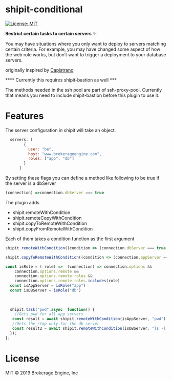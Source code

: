 # shipit-conditional

[![License: MIT](https://img.shields.io/badge/License-MIT-blue.svg)](https://opensource.org/licenses/MIT)

**Restrict certain tasks to certain servers** ✨

You may have situations where you only want to deploy to servers matching certain criteria. 
For example, you may have changed some aspect of how the web role works, but don’t want to trigger a deployment to your database servers.

originally inspired by [Capistrano](https://capistranorb.com/documentation/advanced-features/role-filtering/)

**** Currently this requires shipit-bastion as well ***

The methods needed in the ssh pool are part of ssh-proxy-pool. Currently that means you need to include shipit-bastion before this plugin to use it.

# Features

The server configuration in shipit will take an object.

```js
  servers: [
        {
          user: "be",
          host: "www.brokerageengine.com",
          roles: ["app", "db"]
        }
      ]
```

By setting these flags you can define a method like following to be true if the server is a dbServer

```js
(connection) =>connection.dbServer === true
```

The plugin adds 

* shipit.remoteWithCondition
* shipit.remoteCopyWithCondition
* shipit.copyToRemoteWithCondition
* shipit.copyFromRemoteWithCondition 

Each of them takes a condition function as the first argument

```js
shipit.remoteWithCondition((condition => (connection.dbServer === true ), "pwd"))
```
```js
shipit.copyToRemoteWithCondition((condition => (connection.appServer === true ), "/tmp/local.txt", "/tmp/remote.txt"))
```
```js
const isRole = ( role) =>  (connection) => connection.options &&
    connection.options.remote &&
    connection.options.remote.roles &&
    connection.options.remote.roles.includes(role)
  const isAppServer = isRole("app")
  const isDBServer = isRole("db")
   
  
 
  shipit.task("pwd",async  function() {
    //Gets pwd for all app servers
   const result = await shipit.remoteWithCondition(isAppServer, "pwd")
   //Gets the /tmp only for the db server
   const result2 = await shipit.remoteWithCondition(isDBServer, "ls -l /tmp")
  });
};
```
# License

MIT © 2019 Brokerage Engine, Inc

